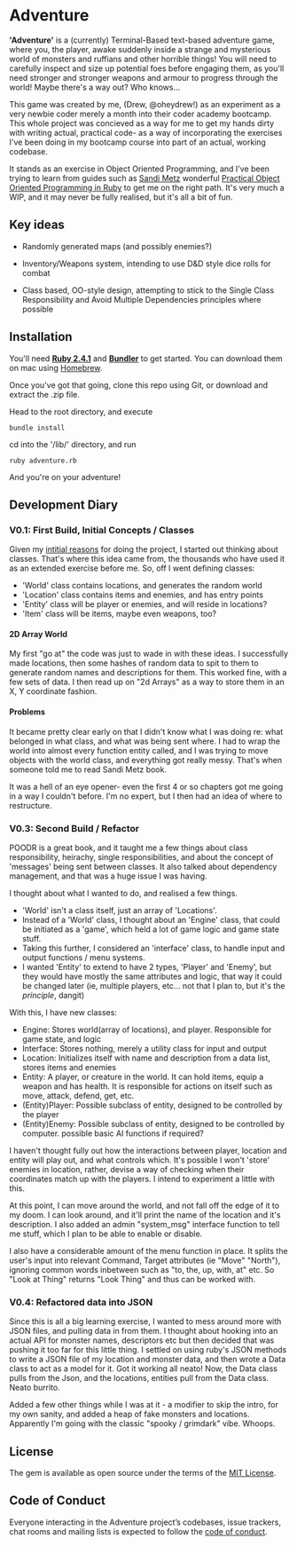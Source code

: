 # Adventure

**'Adventure'** is a (currently) Terminal-Based text-based adventure game, where you, the player, awake suddenly inside a strange and mysterious world of monsters and ruffians and other horrible things! You will need to carefully inspect and size up potential foes before engaging them, as you'll need stronger and stronger weapons and armour to progress through the world! Maybe there's a way out? Who knows...

This game was created by me, (Drew, @oheydrew!) as an experiment as a very newbie coder merely a month into their coder academy bootcamp. This whole project was concieved as a way for me to get my hands dirty with writing actual, practical code- as a way of incorporating the exercises I've been doing in my bootcamp course into part of an actual, working codebase. 

It stands as an exercise in Object Oriented Programming, and I've been trying to learn from guides such as [Sandi Metz](http://www.sandimetz.com) wonderful [Practical Object Oriented Programming in Ruby](http://www.poodr.com) to get me on the right path. It's very much a WIP, and it may never be fully realised, but it's all a bit of fun.

## Key ideas

- Randomly generated maps (and possibly enemies?)

- Inventory/Weapons system, intending to use D&D style dice rolls for combat

- Class based, OO-style design, attempting to stick to the Single Class Responsibility and Avoid Multiple Dependencies principles where possible

## Installation

You'll need [**Ruby 2.4.1**](https://www.ruby-lang.org/en/) and [**Bundler**](http://bundler.io/) to get started. You can download them on mac using [Homebrew](https://brew.sh/).

Once you've got that going, clone this repo using Git, or download and extract the .zip file.

Head to the root directory, and execute

```shell
bundle install
```

cd into the '/lib/' directory, and run

```shell
ruby adventure.rb
```

And you're on your adventure!

## Development Diary

### **V0.1: First Build, Initial Concepts / Classes**

Given my [intitial reasons](#adventure) for doing the project, I started out thinking about classes. That's where this idea came from, the thousands who have used it as an extended exercise before me. So, off I went defining classes:

- 'World' class contains locations, and generates the random world
- 'Location' class contains items and enemies, and has entry points
- 'Entity' class will be player or enemies, and will reside in locations?
- 'Item' class will be items, maybe even weapons, too?

#### 2D Array World
My first "go at" the code was just to wade in with these ideas. I successfully made locations, then some hashes of random data to spit to them to generate random names and descriptions for them. This worked fine, with a few sets of data. I then read up on "2d Arrays" as a way to store them in an X, Y coordinate fashion.

#### Problems
It became pretty clear early on that I didn't know what I was doing re: what belonged in what class, and what was being sent where. I had to wrap the world into almost every function entity called, and I was trying to move objects with the world class, and everything got really messy. That's when someone told me to read Sandi Metz book.

It was a hell of an eye opener- even the first 4 or so chapters got me going in a way I couldn't before. I'm no expert, but I then had an idea of where to restructure.

### **V0.3: Second Build / Refactor**
POODR is a great book, and it taught me a few things about class responsibility, heirachy, single responsibilities, and about the concept of 'messages' being sent between classes. It also talked about dependency management, and that was a huge issue I was having.

I thought about what I wanted to do, and realised a few things. 
- 'World' isn't a class itself, just an array of 'Locations'.
- Instead of a 'World' class, I thought about an 'Engine' class, that could be initiated as a 'game', which held a lot of game logic and game state stuff. 
- Taking this further, I considered an 'interface' class, to handle input and output functions / menu systems.
- I wanted 'Entity' to extend to have 2 types, 'Player' and 'Enemy', but they would have mostly the same attributes and logic, that way it could be changed later (ie, multiple players, etc... not that I plan to, but it's the *principle*, dangit)

With this, I have new classes:

- Engine: Stores world(array of locations), and player. Responsible for game state, and logic 
- Interface: Stores nothing, merely a utility class for input and output
- Location: Initializes itself with name and description from a data list, stores items and enemies
- Entity: A player, or creature in the world. It can hold items, equip a weapon and has health. It is responsible for actions on itself such as move, attack, defend, get, etc.
- (Entity)Player: Possible subclass of entity, designed to be controlled by the player
- (Entity)Enemy: Possible subclass of entity, designed to be controlled by computer. possible basic AI functions if required?

I haven't thought fully out how the interactions between player, location and entity will play out, and what controls which. It's possible I won't 'store' enemies in location, rather, devise a way of checking when their coordinates match up with the players. I intend to experiment a little with this.

At this point, I can move around the world, and not fall off the edge of it to my doom. I can look around, and it'll print the name of the location and it's description. I also added an admin "system_msg" interface function to tell me stuff, which I plan to be able to enable or disable.

I also have a considerable amount of the menu function in place. It splits the user's input into relevant Command, Target attributes (ie "Move" "North"), ignoring common words inbetween such as "to, the, up, with, at" etc. So "Look at Thing" returns "Look Thing" and thus can be worked with.

### **V0.4: Refactored data into JSON**
Since this is all a big learning exercise, I wanted to mess around more with JSON files, and pulling data in from them. I thought about hooking into an actual API for monster names, descriptors etc but then decided that was pushing it too far for this little thing. I settled on using ruby's JSON methods to write a JSON file of my location and monster data, and then wrote a Data class to act as a model for it. Got it working all neato! Now, the Data class pulls from the Json, and the locations, entities pull from the Data class. Neato burrito.

Added a few other things while I was at it - a modifier to skip the intro, for my own sanity, and added a heap of fake monsters and locations. Apparently I'm going with the classic "spooky / grimdark" vibe. Whoops.



## License

The gem is available as open source under the terms of the [MIT License](https://opensource.org/licenses/MIT).

## Code of Conduct

Everyone interacting in the Adventure project’s codebases, issue trackers, chat rooms and mailing lists is expected to follow the [code of conduct](https://github.com/oheydrew/adventure/blob/master/CODE_OF_CONDUCT.md).
